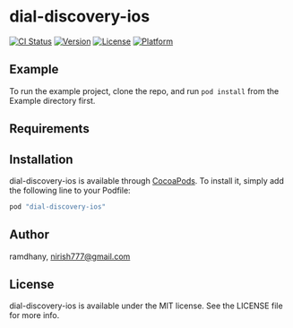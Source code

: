 # dial-discovery-ios

[![CI Status](http://img.shields.io/travis/ramdhany/dial-discovery-ios.svg?style=flat)](https://travis-ci.org/ramdhany/dial-discovery-ios)
[![Version](https://img.shields.io/cocoapods/v/dial-discovery-ios.svg?style=flat)](http://cocoapods.org/pods/dial-discovery-ios)
[![License](https://img.shields.io/cocoapods/l/dial-discovery-ios.svg?style=flat)](http://cocoapods.org/pods/dial-discovery-ios)
[![Platform](https://img.shields.io/cocoapods/p/dial-discovery-ios.svg?style=flat)](http://cocoapods.org/pods/dial-discovery-ios)

## Example

To run the example project, clone the repo, and run `pod install` from the Example directory first.

## Requirements

## Installation

dial-discovery-ios is available through [CocoaPods](http://cocoapods.org). To install
it, simply add the following line to your Podfile:

```ruby
pod "dial-discovery-ios"
```

## Author

ramdhany, nirish777@gmail.com

## License

dial-discovery-ios is available under the MIT license. See the LICENSE file for more info.
